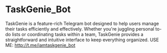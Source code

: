# TaskGenie_Bot
TaskGenie is a feature-rich Telegram bot designed to help users manage their tasks efficiently and effectively. Whether you're juggling personal to-do lists or coordinating tasks within a team, TaskGenie provides a straightforward and intuitive interface to keep everything organized. 
USE ME: http://t.me/iamtaskgenie_bot
